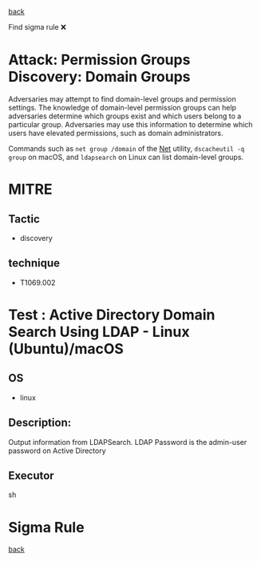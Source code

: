 
[back](../index.md)

Find sigma rule :x: 

# Attack: Permission Groups Discovery: Domain Groups 

Adversaries may attempt to find domain-level groups and permission settings. The knowledge of domain-level permission groups can help adversaries determine which groups exist and which users belong to a particular group. Adversaries may use this information to determine which users have elevated permissions, such as domain administrators.

Commands such as <code>net group /domain</code> of the [Net](https://attack.mitre.org/software/S0039) utility,  <code>dscacheutil -q group</code> on macOS, and <code>ldapsearch</code> on Linux can list domain-level groups.

# MITRE
## Tactic
  - discovery


## technique
  - T1069.002


# Test : Active Directory Domain Search Using LDAP - Linux (Ubuntu)/macOS
## OS
  - linux


## Description:
Output information from LDAPSearch. LDAP Password is the admin-user password on Active Directory


## Executor
sh

# Sigma Rule


[back](../index.md)
